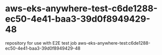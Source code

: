 # aws-eks-anywhere-test-c6de1288-ec50-4e41-baa3-39d0f8949429-48
repository for use with E2E test job aws-eks-anywhere-test:c6de1288-ec50-4e41-baa3-39d0f8949429-48
